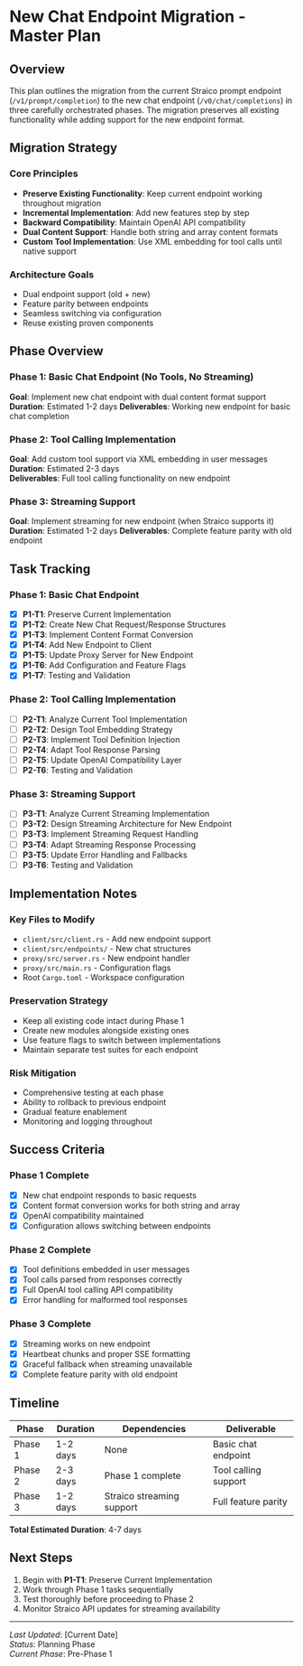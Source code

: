 # New Chat Endpoint Migration - Master Plan

## Overview

This plan outlines the migration from the current Straico prompt endpoint (`/v1/prompt/completion`) to the new chat endpoint (`/v0/chat/completions`) in three carefully orchestrated phases. The migration preserves all existing functionality while adding support for the new endpoint format.

## Migration Strategy

### Core Principles
- **Preserve Existing Functionality**: Keep current endpoint working throughout migration
- **Incremental Implementation**: Add new features step by step
- **Backward Compatibility**: Maintain OpenAI API compatibility
- **Dual Content Support**: Handle both string and array content formats
- **Custom Tool Implementation**: Use XML embedding for tool calls until native support

### Architecture Goals
- Dual endpoint support (old + new)
- Feature parity between endpoints
- Seamless switching via configuration
- Reuse existing proven components

## Phase Overview

### Phase 1: Basic Chat Endpoint (No Tools, No Streaming)
**Goal**: Implement new chat endpoint with dual content format support
**Duration**: Estimated 1-2 days
**Deliverables**: Working new endpoint for basic chat completion

### Phase 2: Tool Calling Implementation
**Goal**: Add custom tool support via XML embedding in user messages
**Duration**: Estimated 2-3 days  
**Deliverables**: Full tool calling functionality on new endpoint

### Phase 3: Streaming Support
**Goal**: Implement streaming for new endpoint (when Straico supports it)
**Duration**: Estimated 1-2 days
**Deliverables**: Complete feature parity with old endpoint

## Task Tracking

### Phase 1: Basic Chat Endpoint
- [x] **P1-T1**: Preserve Current Implementation
- [x] **P1-T2**: Create New Chat Request/Response Structures
- [x] **P1-T3**: Implement Content Format Conversion
- [x] **P1-T4**: Add New Endpoint to Client
- [x] **P1-T5**: Update Proxy Server for New Endpoint
- [x] **P1-T6**: Add Configuration and Feature Flags
- [x] **P1-T7**: Testing and Validation

### Phase 2: Tool Calling Implementation  
- [ ] **P2-T1**: Analyze Current Tool Implementation
- [ ] **P2-T2**: Design Tool Embedding Strategy
- [ ] **P2-T3**: Implement Tool Definition Injection
- [ ] **P2-T4**: Adapt Tool Response Parsing
- [ ] **P2-T5**: Update OpenAI Compatibility Layer
- [ ] **P2-T6**: Testing and Validation

### Phase 3: Streaming Support
- [ ] **P3-T1**: Analyze Current Streaming Implementation
- [ ] **P3-T2**: Design Streaming Architecture for New Endpoint
- [ ] **P3-T3**: Implement Streaming Request Handling
- [ ] **P3-T4**: Adapt Streaming Response Processing
- [ ] **P3-T5**: Update Error Handling and Fallbacks
- [ ] **P3-T6**: Testing and Validation

## Implementation Notes

### Key Files to Modify
- `client/src/client.rs` - Add new endpoint support
- `client/src/endpoints/` - New chat structures
- `proxy/src/server.rs` - New endpoint handler
- `proxy/src/main.rs` - Configuration flags
- Root `Cargo.toml` - Workspace configuration

### Preservation Strategy
- Keep all existing code intact during Phase 1
- Create new modules alongside existing ones
- Use feature flags to switch between implementations
- Maintain separate test suites for each endpoint

### Risk Mitigation
- Comprehensive testing at each phase
- Ability to rollback to previous endpoint
- Gradual feature enablement
- Monitoring and logging throughout

## Success Criteria

### Phase 1 Complete
- [x] New chat endpoint responds to basic requests
- [x] Content format conversion works for both string and array
- [x] OpenAI compatibility maintained
- [x] Configuration allows switching between endpoints

### Phase 2 Complete  
- [x] Tool definitions embedded in user messages
- [x] Tool calls parsed from responses correctly
- [x] Full OpenAI tool calling API compatibility
- [x] Error handling for malformed tool responses

### Phase 3 Complete
- [x] Streaming works on new endpoint
- [x] Heartbeat chunks and proper SSE formatting
- [x] Graceful fallback when streaming unavailable
- [x] Complete feature parity with old endpoint

## Timeline

| Phase | Duration | Dependencies | Deliverable |
|-------|----------|--------------|-------------|
| Phase 1 | 1-2 days | None | Basic chat endpoint |
| Phase 2 | 2-3 days | Phase 1 complete | Tool calling support |
| Phase 3 | 1-2 days | Straico streaming support | Full feature parity |

**Total Estimated Duration**: 4-7 days

## Next Steps

1. Begin with **P1-T1**: Preserve Current Implementation
2. Work through Phase 1 tasks sequentially
3. Test thoroughly before proceeding to Phase 2
4. Monitor Straico API updates for streaming availability

---

*Last Updated*: [Current Date]  
*Status*: Planning Phase  
*Current Phase*: Pre-Phase 1